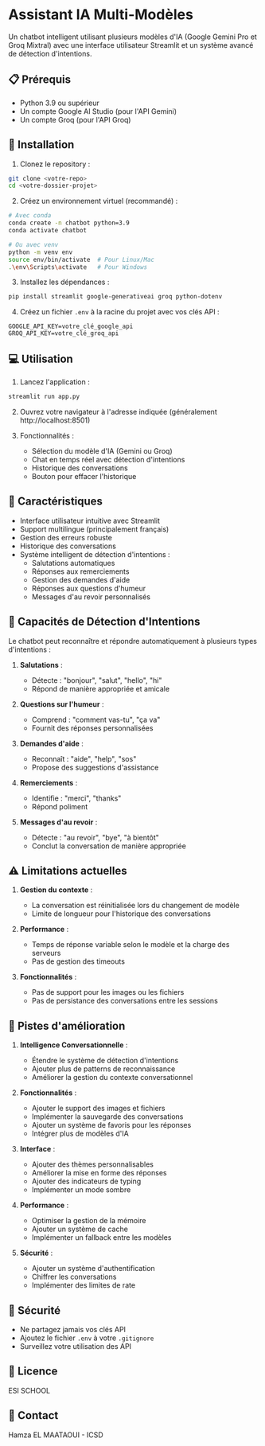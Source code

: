 # Assistant IA Multi-Modèles

Un chatbot intelligent utilisant plusieurs modèles d'IA (Google Gemini Pro et Groq Mixtral) avec une interface utilisateur Streamlit et un système avancé de détection d'intentions.

## 📋 Prérequis

- Python 3.9 ou supérieur
- Un compte Google AI Studio (pour l'API Gemini)
- Un compte Groq (pour l'API Groq)

## 🚀 Installation

1. Clonez le repository :
```bash
git clone <votre-repo>
cd <votre-dossier-projet>
```

2. Créez un environnement virtuel (recommandé) :
```bash
# Avec conda
conda create -n chatbot python=3.9
conda activate chatbot

# Ou avec venv
python -m venv env
source env/bin/activate  # Pour Linux/Mac
.\env\Scripts\activate   # Pour Windows
```

3. Installez les dépendances :
```bash
pip install streamlit google-generativeai groq python-dotenv
```

4. Créez un fichier `.env` à la racine du projet avec vos clés API :
```
GOOGLE_API_KEY=votre_clé_google_api
GROQ_API_KEY=votre_clé_groq_api
```

## 💻 Utilisation

1. Lancez l'application :
```bash
streamlit run app.py
```

2. Ouvrez votre navigateur à l'adresse indiquée (généralement http://localhost:8501)

3. Fonctionnalités :
   - Sélection du modèle d'IA (Gemini ou Groq)
   - Chat en temps réel avec détection d'intentions
   - Historique des conversations
   - Bouton pour effacer l'historique

## 🎯 Caractéristiques

- Interface utilisateur intuitive avec Streamlit
- Support multilingue (principalement français)
- Gestion des erreurs robuste
- Historique des conversations
- Système intelligent de détection d'intentions :
  * Salutations automatiques
  * Réponses aux remerciements
  * Gestion des demandes d'aide
  * Réponses aux questions d'humeur
  * Messages d'au revoir personnalisés

## 🤖 Capacités de Détection d'Intentions

Le chatbot peut reconnaître et répondre automatiquement à plusieurs types d'intentions :

1. **Salutations** :
   - Détecte : "bonjour", "salut", "hello", "hi"
   - Répond de manière appropriée et amicale

2. **Questions sur l'humeur** :
   - Comprend : "comment vas-tu", "ça va"
   - Fournit des réponses personnalisées

3. **Demandes d'aide** :
   - Reconnaît : "aide", "help", "sos"
   - Propose des suggestions d'assistance

4. **Remerciements** :
   - Identifie : "merci", "thanks"
   - Répond poliment

5. **Messages d'au revoir** :
   - Détecte : "au revoir", "bye", "à bientôt"
   - Conclut la conversation de manière appropriée

## ⚠️ Limitations actuelles

1. **Gestion du contexte** :
   - La conversation est réinitialisée lors du changement de modèle
   - Limite de longueur pour l'historique des conversations

2. **Performance** :
   - Temps de réponse variable selon le modèle et la charge des serveurs
   - Pas de gestion des timeouts

3. **Fonctionnalités** :
   - Pas de support pour les images ou les fichiers
   - Pas de persistance des conversations entre les sessions

## 🔄 Pistes d'amélioration

1. **Intelligence Conversationnelle** :
   - Étendre le système de détection d'intentions
   - Ajouter plus de patterns de reconnaissance
   - Améliorer la gestion du contexte conversationnel

2. **Fonctionnalités** :
   - Ajouter le support des images et fichiers
   - Implémenter la sauvegarde des conversations
   - Ajouter un système de favoris pour les réponses
   - Intégrer plus de modèles d'IA

3. **Interface** :
   - Ajouter des thèmes personnalisables
   - Améliorer la mise en forme des réponses
   - Ajouter des indicateurs de typing
   - Implémenter un mode sombre

4. **Performance** :
   - Optimiser la gestion de la mémoire
   - Ajouter un système de cache
   - Implémenter un fallback entre les modèles

5. **Sécurité** :
   - Ajouter un système d'authentification
   - Chiffrer les conversations
   - Implémenter des limites de rate

## 🔐 Sécurité

- Ne partagez jamais vos clés API
- Ajoutez le fichier `.env` à votre `.gitignore`
- Surveillez votre utilisation des API

## 📜 Licence

ESI SCHOOL

## 👥 Contact

Hamza EL MAATAOUI - ICSD
